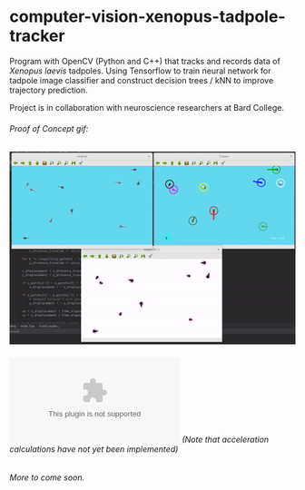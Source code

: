 # computer-vision-xenopus-tadpole-tracker
Program with OpenCV (Python and C++) that tracks and records data of *Xenopus laevis* tadpoles. Using Tensorflow to train neural network for tadpole image classifier and construct decision trees / kNN to improve trajectory prediction. 

Project is in collaboration with neuroscience researchers at Bard College.

###### Proof of Concept gif:

![Uh oh, it appears the gif didn't load. Please find the gif in the images folder of this repositiory.](/images/proof_of_concept.gif?raw=true "Proof of Concept")




###### ![Sample output file](https://github.com/alexander-hamme/Computer_Vision_Xenopus_Tadpole_Tracker/blob/master/data.csv) (Note that acceleration calculations have not yet been implemented)


###### *More to come soon.*
